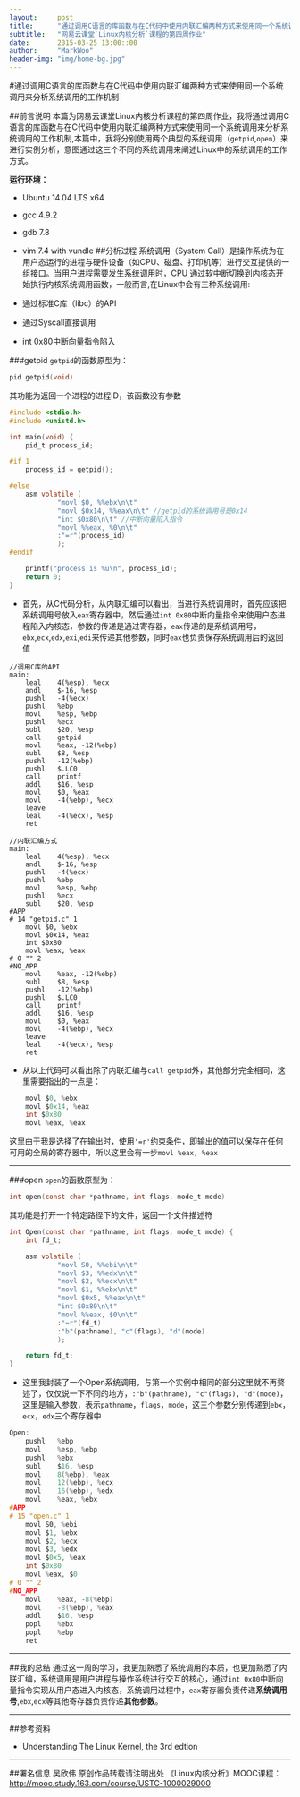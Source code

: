 ```yaml
---
layout:     post
title:      "通过调用C语言的库函数与在C代码中使用内联汇编两种方式来使用同一个系统调用来分析系统调用的工作机制"
subtitle:   "网易云课堂`Linux内核分析`课程的第四周作业"
date:       2015-03-25 13:00::00
author:     "MarkWoo"
header-img: "img/home-bg.jpg"
---
```


#通过调用C语言的库函数与在C代码中使用内联汇编两种方式来使用同一个系统调用来分析系统调用的工作机制

##前言说明
本篇为网易云课堂Linux内核分析课程的第四周作业，我将通过调用C语言的库函数与在C代码中使用内联汇编两种方式来使用同一个系统调用来分析系统调用的工作机制,本篇中，我将分别使用两个典型的系统调用（`getpid`,`open`）来进行实例分析，意图通过这三个不同的系统调用来阐述Linux中的系统调用的工作方式。

**运行环境：**

- Ubuntu 14.04 LTS x64
- gcc 4.9.2
- gdb 7.8
- vim 7.4 with vundle
##分析过程
系统调用（System Call）是操作系统为在用户态运行的进程与硬件设备（如CPU、磁盘、打印机等）进行交互提供的一组接口。当用户进程需要发生系统调用时，CPU 通过软中断切换到内核态开始执行内核系统调用函数，一般而言,在Linux中会有三种系统调用:

- 通过标准C库（libc）的API
- 通过Syscall直接调用
- int 0x80中断向量指令陷入

###getpid
`getpid`的函数原型为：

```c
pid getpid(void)
```

其功能为返回一个进程的进程ID，该函数没有参数

```c
#include <stdio.h>
#include <unistd.h>

int main(void) {
	pid_t process_id;

#if 1
	process_id = getpid();

#else
	asm volatile (
			"movl $0, %%ebx\n\t"
			"movl $0x14, %%eax\n\t" //getpid的系统调用号是0x14
			"int $0x80\n\t" //中断向量陷入指令
			"movl %%eax, %0\n\t"
			:"=r"(process_id)
			);
#endif

	printf("process is %u\n", process_id);
	return 0;
}
```

- 首先，从C代码分析，从内联汇编可以看出，当进行系统调用时，首先应该把系统调用号放入`eax`寄存器中，然后通过`int 0x80`中断向量指令来使用户态进程陷入内核态，参数的传递是通过寄存器，`eax`传递的是系统调用号，`ebx`,`ecx`,`edx`,`exi`,`edi`来传递其他参数，同时`eax`也负责保存系统调用后的返回值

```
//调用C库的API
main:
	leal	4(%esp), %ecx
	andl	$-16, %esp
	pushl	-4(%ecx)
	pushl	%ebp
	movl	%esp, %ebp
	pushl	%ecx
	subl	$20, %esp
	call	getpid
	movl	%eax, -12(%ebp)
	subl	$8, %esp
	pushl	-12(%ebp)
	pushl	$.LC0
	call	printf
	addl	$16, %esp
	movl	$0, %eax
	movl	-4(%ebp), %ecx
	leave
	leal	-4(%ecx), %esp
	ret

//内联汇编方式
main:
	leal	4(%esp), %ecx
	andl	$-16, %esp
	pushl	-4(%ecx)
	pushl	%ebp
	movl	%esp, %ebp
	pushl	%ecx
	subl	$20, %esp
#APP
# 14 "getpid.c" 1
	movl $0, %ebx
	movl $0x14, %eax
	int $0x80
	movl %eax, %eax
# 0 "" 2
#NO_APP
	movl	%eax, -12(%ebp)
	subl	$8, %esp
	pushl	-12(%ebp)
	pushl	$.LC0
	call	printf
	addl	$16, %esp
	movl	$0, %eax
	movl	-4(%ebp), %ecx
	leave
	leal	-4(%ecx), %esp
	ret
```

- 从以上代码可以看出除了内联汇编与`call getpid`外，其他部分完全相同，这里需要指出的一点是：

```c
	movl $0, %ebx
	movl $0x14, %eax
	int $0x80
	movl %eax, %eax
```

这里由于我是选择了在输出时，使用`'=r'`约束条件，即输出的值可以保存在任何可用的全局的寄存器中，所以这里会有一步`movl %eax, %eax`

---
###open
`open`的函数原型为：

```c
int open(const char *pathname, int flags, mode_t mode)
```

其功能是打开一个特定路径下的文件，返回一个文件描述符

```c
int Open(const char *pathname, int flags, mode_t mode) {
	int fd_t;

	asm volatile (
			"movl S0, %%ebi\n\t"
			"movl $3, %%edx\n\t"
			"movl $2, %%ecx\n\t"
			"movl $1, %%ebx\n\t"
			"movl $0x5, %%eax\n\t"
			"int $0x80\n\t"
			"movl %%eax, $0\n\t"
			:"=r"(fd_t)
			:"b"(pathname), "c"(flags), "d"(mode)
			);

	return fd_t;
}
``` 

- 这里我封装了一个Open系统调用，与第一个实例中相同的部分这里就不再赘述了，仅仅说一下不同的地方，`:"b"(pathname), "c"(flags), "d"(mode)`，这里是输入参数，表示`pathname`，`flags`，`mode`，这三个参数分别传递到`ebx`，`ecx`，`edx`三个寄存器中

```c
Open:
	pushl	%ebp
	movl	%esp, %ebp
	pushl	%ebx
	subl	$16, %esp
	movl	8(%ebp), %eax
	movl	12(%ebp), %ecx
	movl	16(%ebp), %edx
	movl	%eax, %ebx
#APP
# 15 "open.c" 1
	movl S0, %ebi
	movl $1, %ebx
	movl $2, %ecx
	movl $3, %edx
	movl $0x5, %eax
	int $0x80
	movl %eax, $0
# 0 "" 2
#NO_APP
	movl	%eax, -8(%ebp)
	movl	-8(%ebp), %eax
	addl	$16, %esp
	popl	%ebx
	popl	%ebp
	ret
```

---
##我的总结
通过这一周的学习，我更加熟悉了系统调用的本质，也更加熟悉了内联汇编，系统调用是用户进程与操作系统进行交互的核心，通过`int 0x80`中断向量指令实现从用户态进入内核态，系统调用过程中，`eax`寄存器负责传递**系统调用号**,`ebx`,`ecx`等其他寄存器负责传递**其他参数**。

---
##参考资料
- Understanding The Linux Kernel, the 3rd edtion

---
##署名信息
吴欣伟 原创作品转载请注明出处 《Linux内核分析》MOOC课程：http://mooc.study.163.com/course/USTC-1000029000

